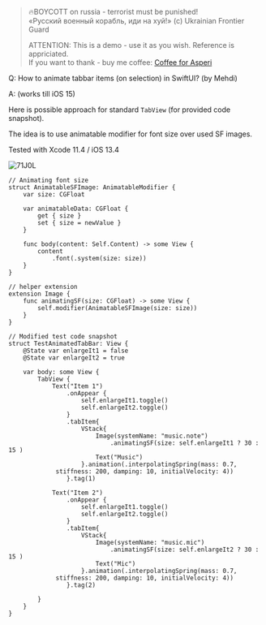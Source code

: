 >
> 🔥BOYCOTT on russia - terrorist must be punished!<br>
> «Русский военный корабль, иди на хуй!» (c) Ukrainian Frontier Guard
> 
> ATTENTION: This is a demo - use it as you wish. Reference is appriciated.<br>
> If you want to thank - buy me coffee: [Coffee for Asperi](https://secure.wayforpay.com/donate/asperi)
>

Q: How to animate tabbar items (on selection) in SwiftUI? (by Mehdi)

A: (works till iOS 15)

Here is possible approach for standard `TabView` (for provided code snapshot). 

The idea is to use animatable modifier for font size over used SF images.

Tested with Xcode 11.4 / iOS 13.4

![71J0L](https://user-images.githubusercontent.com/62171579/182080751-21914514-c972-4b72-b022-5e0abcf06ddc.gif)

```
// Animating font size
struct AnimatableSFImage: AnimatableModifier {
    var size: CGFloat

    var animatableData: CGFloat {
        get { size }
        set { size = newValue }
    }

    func body(content: Self.Content) -> some View {
        content
            .font(.system(size: size))
    }
}

// helper extension
extension Image {
    func animatingSF(size: CGFloat) -> some View {
        self.modifier(AnimatableSFImage(size: size))
    }
}

// Modified test code snapshot
struct TestAnimatedTabBar: View {
    @State var enlargeIt1 = false
    @State var enlargeIt2 = true

    var body: some View {
        TabView {
            Text("Item 1")
                .onAppear {
                    self.enlargeIt1.toggle()
                    self.enlargeIt2.toggle()
                }
                .tabItem{
                    VStack{
                        Image(systemName: "music.note")
                            .animatingSF(size: self.enlargeIt1 ? 30 : 15 )
                        Text("Music")
                    }.animation(.interpolatingSpring(mass: 0.7, 
             stiffness: 200, damping: 10, initialVelocity: 4))
                }.tag(1)

            Text("Item 2")
                .onAppear {
                    self.enlargeIt1.toggle()
                    self.enlargeIt2.toggle()
                }
                .tabItem{
                    VStack{
                        Image(systemName: "music.mic")
                            .animatingSF(size: self.enlargeIt2 ? 30 : 15 )
                        Text("Mic")
                    }.animation(.interpolatingSpring(mass: 0.7, 
             stiffness: 200, damping: 10, initialVelocity: 4))
                }.tag(2)

        }
    }
}
```
